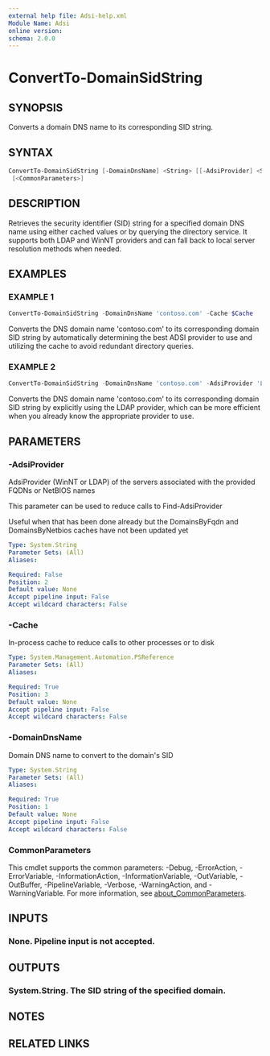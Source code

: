 ```yaml
---
external help file: Adsi-help.xml
Module Name: Adsi
online version:
schema: 2.0.0
---
```


# ConvertTo-DomainSidString

## SYNOPSIS
Converts a domain DNS name to its corresponding SID string.

## SYNTAX

```powershell
ConvertTo-DomainSidString [-DomainDnsName] <String> [[-AdsiProvider] <String>] [-Cache] <PSReference>
 [<CommonParameters>]
```

## DESCRIPTION
Retrieves the security identifier (SID) string for a specified domain DNS name using either
cached values or by querying the directory service.
It supports both LDAP and WinNT providers
and can fall back to local server resolution methods when needed.

## EXAMPLES

### EXAMPLE 1
```powershell
ConvertTo-DomainSidString -DomainDnsName 'contoso.com' -Cache $Cache
```

Converts the DNS domain name 'contoso.com' to its corresponding domain SID string by
automatically determining the best ADSI provider to use and utilizing the cache to avoid
redundant directory queries.

### EXAMPLE 2
```powershell
ConvertTo-DomainSidString -DomainDnsName 'contoso.com' -AdsiProvider 'LDAP' -Cache $Cache
```

Converts the DNS domain name 'contoso.com' to its corresponding domain SID string by
explicitly using the LDAP provider, which can be more efficient when you already know
the appropriate provider to use.

## PARAMETERS

### -AdsiProvider
AdsiProvider (WinNT or LDAP) of the servers associated with the provided FQDNs or NetBIOS names

This parameter can be used to reduce calls to Find-AdsiProvider

Useful when that has been done already but the DomainsByFqdn and DomainsByNetbios caches have not been updated yet

```yaml
Type: System.String
Parameter Sets: (All)
Aliases:

Required: False
Position: 2
Default value: None
Accept pipeline input: False
Accept wildcard characters: False
```

### -Cache
In-process cache to reduce calls to other processes or to disk

```yaml
Type: System.Management.Automation.PSReference
Parameter Sets: (All)
Aliases:

Required: True
Position: 3
Default value: None
Accept pipeline input: False
Accept wildcard characters: False
```

### -DomainDnsName
Domain DNS name to convert to the domain's SID

```yaml
Type: System.String
Parameter Sets: (All)
Aliases:

Required: True
Position: 1
Default value: None
Accept pipeline input: False
Accept wildcard characters: False
```

### CommonParameters
This cmdlet supports the common parameters: -Debug, -ErrorAction, -ErrorVariable, -InformationAction, -InformationVariable, -OutVariable, -OutBuffer, -PipelineVariable, -Verbose, -WarningAction, and -WarningVariable. For more information, see [about_CommonParameters](http://go.microsoft.com/fwlink/?LinkID=113216).

## INPUTS

### None. Pipeline input is not accepted.
## OUTPUTS

### System.String. The SID string of the specified domain.
## NOTES

## RELATED LINKS

